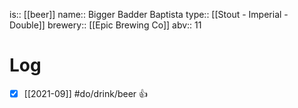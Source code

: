 is:: [[beer]]
name:: Bigger Badder Baptista
type:: [[Stout - Imperial - Double]]
brewery:: [[Epic Brewing Co]]
abv:: 11

# Log
- [x] [[2021-09]] #do/drink/beer 👍
